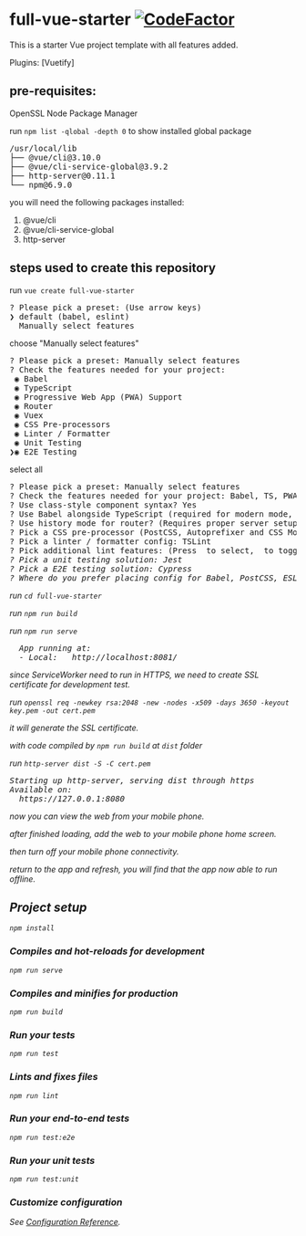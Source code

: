 # full-vue-starter [![CodeFactor](https://www.codefactor.io/repository/github/verdantsparks/vuetify-pwa-starter/badge)](https://www.codefactor.io/repository/github/verdantsparks/vuetify-pwa-starter)
This is a starter Vue project template with all features added.

Plugins: [Vuetify]

## pre-requisites:
OpenSSL
Node Package Manager

run `npm list -qlobal -depth 0` to show installed global package

<pre>
/usr/local/lib
├── @vue/cli@3.10.0
├── @vue/cli-service-global@3.9.2
├── http-server@0.11.1
└── npm@6.9.0
</pre>

you will need the following packages installed:
1. @vue/cli
2. @vue/cli-service-global
3. http-server

## steps used to create this repository

run `vue create full-vue-starter`

<pre>
? Please pick a preset: (Use arrow keys)
❯ default (babel, eslint) 
  Manually select features 
</pre>

choose "Manually select features"

<pre>
? Please pick a preset: Manually select features
? Check the features needed for your project: 
 ◉ Babel
 ◉ TypeScript
 ◉ Progressive Web App (PWA) Support
 ◉ Router
 ◉ Vuex
 ◉ CSS Pre-processors
 ◉ Linter / Formatter
 ◉ Unit Testing
❯◉ E2E Testing
</pre>

select all

<pre>
? Please pick a preset: Manually select features
? Check the features needed for your project: Babel, TS, PWA, Router, Vuex, CSS Pre-processors, Linter, Unit, E2E
? Use class-style component syntax? Yes
? Use Babel alongside TypeScript (required for modern mode, auto-detected polyfills, transpiling JSX)? Yes
? Use history mode for router? (Requires proper server setup for index fallback in production) Yes
? Pick a CSS pre-processor (PostCSS, Autoprefixer and CSS Modules are supported by default): Sass/SCSS (with dart-sass)
? Pick a linter / formatter config: TSLint
? Pick additional lint features: (Press <space> to select, <a> to toggle all, <i> to invert selection)Lint on save
? Pick a unit testing solution: Jest
? Pick a E2E testing solution: Cypress
? Where do you prefer placing config for Babel, PostCSS, ESLint, etc.? In package.json
</pre>

run `cd full-vue-starter`

run `npm run build`

run `npm run serve`

<pre>
  App running at:
  - Local:   http://localhost:8081/ 
</pre>

since ServiceWorker need to run in HTTPS, we need to create SSL certificate for development test.

run `openssl req -newkey rsa:2048 -new -nodes -x509 -days 3650 -keyout key.pem -out cert.pem`

it will generate the SSL certificate.

with code compiled by `npm run build` at `dist` folder

run `http-server dist -S -C cert.pem`

<pre>
Starting up http-server, serving dist through https
Available on:
  https://127.0.0.1:8080
</pre>

now you can view the web from your mobile phone.

after finished loading, add the web to your mobile phone home screen.

then turn off your mobile phone connectivity.

return to the app and refresh, you will find that the app now able to run offline.


## Project setup
```
npm install
```

### Compiles and hot-reloads for development
```
npm run serve
```

### Compiles and minifies for production
```
npm run build
```

### Run your tests
```
npm run test
```

### Lints and fixes files
```
npm run lint
```

### Run your end-to-end tests
```
npm run test:e2e
```

### Run your unit tests
```
npm run test:unit
```

### Customize configuration
See [Configuration Reference](https://cli.vuejs.org/config/).
